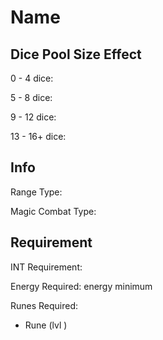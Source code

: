 # Name

## Dice Pool Size Effect

0 -  4 dice:

5 -  8 dice:

9 - 12 dice:

13 - 16+ dice:

## Info

Range Type:

Magic Combat Type:

## Requirement

INT Requirement:

Energy Required:  energy minimum

Runes Required:

- Rune (lvl )
